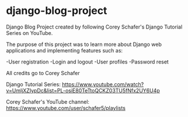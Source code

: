 # django-blog-project
Django Blog Project created by following Corey Schafer's Django Tutorial Series on YouTube.

The purpose of this project was to learn more about Django web applications and implementing features such as:

-User registration
-Login and logout
-User profiles
-Password reset

All credits go to Corey Schafer

Django Tutorial Series:
https://www.youtube.com/watch?v=UmljXZIypDc&list=PL-osiE80TeTtoQCKZ03TU5fNfx2UY6U4p

Corey Schafer's YouTube channel:
https://www.youtube.com/user/schafer5/playlists
